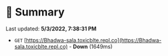 # 📖 Summary
Last updated: **5/3/2022, 7:38:31 PM**

- `GET` [https://Bhadwa-sala.toxicblte.repl.co](https://Bhadwa-sala.toxicblte.repl.co) - **Down** (1649ms)
